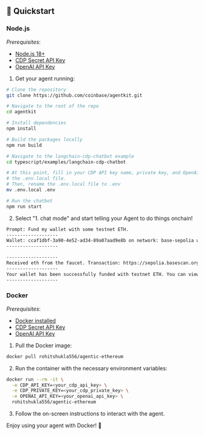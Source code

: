 ## 🚀 Quickstart

### Node.js

*Prerequisites*:
- [Node.js 18+](https://nodejs.org/en/download/)
- [CDP Secret API Key](https://docs.cdp.coinbase.com/get-started/docs/cdp-api-keys#creating-secret-api-keys)
- [OpenAI API Key](https://help.openai.com/en/articles/4936850-where-do-i-find-my-openai-api-key)

1. Get your agent running:

```bash
# Clone the repository
git clone https://github.com/coinbase/agentkit.git

# Navigate to the root of the repo
cd agentkit

# Install dependencies
npm install

# Build the packages locally
npm run build

# Navigate to the langchain-cdp-chatbot example
cd typescript/examples/langchain-cdp-chatbot

# At this point, fill in your CDP API key name, private key, and OpenAI API key in
# the .env.local file.
# Then, rename the .env.local file to .env
mv .env.local .env

# Run the chatbot
npm run start
```
2. Select "1. chat mode" and start telling your Agent to do things onchain!

```bash
Prompt: Fund my wallet with some testnet ETH.
-------------------
Wallet: ccaf1dbf-3a90-4e52-ad34-89a07aad9e8b on network: base-sepolia with default address: 0xD9b990c7b0079c1c3733D2918Ee50b68f29FCFD5
-------------------

-------------------
Received eth from the faucet. Transaction: https://sepolia.basescan.org/tx/0x03e82934cd04be5b725927729b517c606f6f744611f0f36e834f21ad742ad7ca
-------------------
Your wallet has been successfully funded with testnet ETH. You can view the transaction [here](https://sepolia.basescan.org/tx/0x03e82934cd04be5b725927729b517c606f6f744611f0f36e834f21ad742ad7ca).
-------------------
```

### Docker

*Prerequisites*:
- [Docker installed](https://docs.docker.com/get-docker/)
- [CDP Secret API Key](https://docs.cdp.coinbase.com/get-started/docs/cdp-api-keys#creating-secret-api-keys)
- [OpenAI API Key](https://help.openai.com/en/articles/4936850-where-do-i-find-my-openai-api-key)

1. Pull the Docker image:

```bash
docker pull rohitshukla556/agentic-ethereum
```

2. Run the container with the necessary environment variables:

```bash
docker run --rm -it \
  -e CDP_API_KEY=<your_cdp_api_key> \
  -e CDP_PRIVATE_KEY=<your_cdp_private_key> \
  -e OPENAI_API_KEY=<your_openai_api_key> \
  rohitshukla556/agentic-ethereum
```

3. Follow the on-screen instructions to interact with the agent.

Enjoy using your agent with Docker! 🚀

